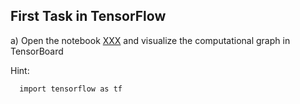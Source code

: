 ## First Task in TensorFlow

a) Open the notebook [XXX](XXX) and visualize the computational graph in TensorBoard

Hint:
```
  import tensorflow as tf
```

